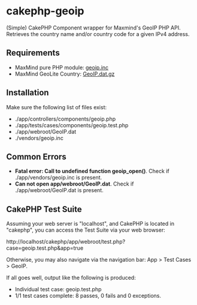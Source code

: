 # cakephp-geoip

(Simple) CakePHP Component wrapper for Maxmind's GeoIP PHP API. Retrieves the country name and/or country code for a given IPv4 address.

## Requirements

* MaxMind pure PHP module: [geoip.inc]
* MaxMind GeoLite Country: [GeoIP.dat.gz]

## Installation

Make sure the following list of files exist:

* ./app/controllers/components/geoip.php
* ./app/tests/cases/components/geoip.test.php
* ./app/webroot/GeoIP.dat
* ./vendors/geoip.inc

## Common Errors

* **Fatal error: Call to undefined function geoip_open()**. Check if ./app/vendors/geoip.inc is present.
* **Can not open app/webroot/GeoIP.dat**. Check if ./app/webroot/GeoIP.dat is present.

## CakePHP Test Suite

Assuming your web server is "localhost", and CakePHP is located in "cakephp", you can access the Test Suite via your web browser:

http://localhost/cakephp/app/webroot/test.php?case=geoip.test.php&app=true

Otherwise, you may also navigate via the navigation bar: App &gt; Test Cases &gt; GeoIP.

If all goes well, output like the following is produced:

* Individual test case: geoip.test.php
* 1/1 test cases complete: 8 passes, 0 fails and 0 exceptions.

[geoip.inc]:http://geolite.maxmind.com/download/geoip/api/php/geoip.inc
[GeoIP.dat.gz]:http://geolite.maxmind.com/download/geoip/database/GeoLiteCountry/GeoIP.dat.gz

